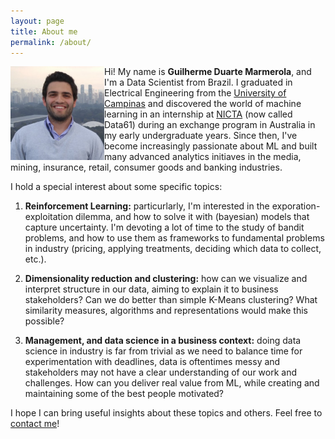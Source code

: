 ```yaml
---
layout: page
title: About me
permalink: /about/
---
```


<img align="left" src="assets/img/gdmarmerola-profile.jpg" width="150">

Hi! My name is **Guilherme Duarte Marmerola**, and I'm a Data Scientist from Brazil. I graduated in Electrical Engineering from the [University of Campinas](http://www.unicamp.br/unicamp/english) and discovered the world of machine learning in an internship at [NICTA](https://www.data61.csiro.au/) (now called Data61) during an exchange program in Australia in my early undergraduate years. Since then, I've become increasingly passionate about ML and built many advanced analytics initiaves in the media, mining, insurance, retail, consumer goods and banking industries.

I hold a special interest about some specific topics:

1. **Reinforcement Learning:** particurlarly, I'm interested in the exporation-exploitation dilemma, and how to solve it with (bayesian) models that capture uncertainty. I'm devoting a lot of time to the study of bandit problems, and how to use them as frameworks to fundamental problems in industry (pricing, applying treatments, deciding which data to collect, etc.).

2. **Dimensionality reduction and clustering:** how can we visualize and interpret structure in our data, aiming to explain it to business stakeholders? Can we do better than simple K-Means clustering? What similarity measures, algorithms and representations would make this possible?

3. **Management, and data science in a business context:** doing data science in industry is far from trivial as we need to balance time for experimentation with deadlines, data is oftentimes messy and stakeholders may not have a clear understanding of our work and challenges. How can you deliver real value from ML, while creating and maintaining some of the best people motivated?

I hope I can bring useful insights about these topics and others. Feel free to [contact me](https://gdmarmerola.github.io/contact)! 
